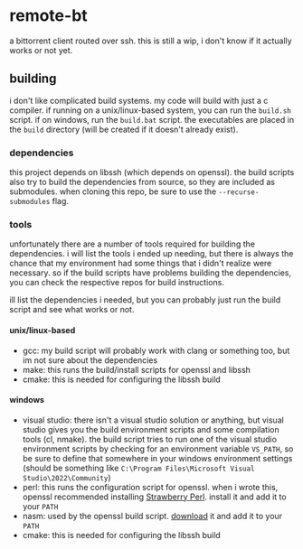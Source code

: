 # remote-bt
a bittorrent client routed over ssh. this is still a wip, i don't know if it actually works or not yet.
## building
i don't like complicated build systems. my code will build with just a c compiler. if running on a unix/linux-based system, you can run the `build.sh` script. if on windows, run the `build.bat` script. the executables are placed in the `build` directory (will be created if it doesn't already exist).
### dependencies
this project depends on libssh (which depends on openssl). the build scripts also try to build the dependencies from source, so they are included as submodules. when cloning this repo, be sure to use the `--recurse-submodules` flag.
### tools
unfortunately there are a number of tools required for building the dependencies. i will list the tools i ended up needing, but there is always the chance that my environment had some things that i didn't realize were necessary. so if the build scripts have problems building the dependencies, you can check the respective repos for build instructions.

ill list the dependencies i needed, but you can probably just run the build script and see what works or not.
#### unix/linux-based
- gcc: my build script will probably work with clang or something too, but im not sure about the dependencies
- make: this runs the build/install scripts for openssl and libssh
- cmake: this is needed for configuring the libssh build
#### windows
- visual studio: there isn't a visual studio solution or anything, but visual studio gives you the build environment scripts and some compilation tools (cl, nmake). the build script tries to run one of the visual studio environment scripts by checking for an environment variable `VS_PATH`, so be sure to define that somewhere in your windows environment settings (should be something like `C:\Program Files\Microsoft Visual Studio\2022\Community`)
- perl: this runs the configuration script for openssl. when i wrote this, openssl recommended installing [Strawberry Perl](http://strawberryperl.com). install it and add it to your `PATH`
- nasm: used by the openssl build script. [download](https://www.nasm.us) it and add it to your `PATH`
- cmake: this is needed for configuring the libssh build
